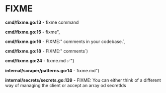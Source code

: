 # FIXME 

**cmd/fixme.go:13** - fixme command

**cmd/fixme.go:15** - fixme",

**cmd/fixme.go:16** - FIXME:" comments in your codebase.`,

**cmd/fixme.go:18** - FIXME:" comments`)

**cmd/fixme.go:24** - fixme.md ✅")

**internal/scraper/patterns.go:14** - fixme.md")

**internal/secrets/secrets.go:139** - FIXME: You can either think of a different way of managing the client or accept an array od secretIds

